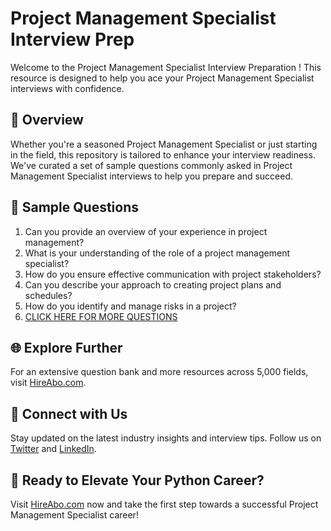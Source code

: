 # Project Management Specialist Interview Prep

Welcome to the Project Management Specialist Interview Preparation ! This resource is designed to help you ace your Project Management Specialist interviews with confidence.

## 🚀 Overview

Whether you're a seasoned Project Management Specialist or just starting in the field, this repository is tailored to enhance your interview readiness. We've curated a set of sample questions commonly asked in Project Management Specialist interviews to help you prepare and succeed.

## 📝 Sample Questions

1. Can you provide an overview of your experience in project management?
2. What is your understanding of the role of a project management specialist?
3. How do you ensure effective communication with project stakeholders?
4. Can you describe your approach to creating project plans and schedules?
5. How do you identify and manage risks in a project?
6. [CLICK HERE FOR MORE QUESTIONS](https://hireabo.com/job/1_3_21/Project%20Management%20Specialist)

## 🌐 Explore Further

For an extensive question bank and more resources across 5,000 fields, visit [HireAbo.com](https://www.hireabo.com).

## 📱 Connect with Us

Stay updated on the latest industry insights and interview tips. Follow us on [Twitter](https://twitter.com/hireabo) and [LinkedIn](https://www.linkedin.com/in/hire-abo-3609972a8/).

## 🚀 Ready to Elevate Your Python Career?

Visit [HireAbo.com](https://www.hireabo.com) now and take the first step towards a successful Project Management Specialist career!